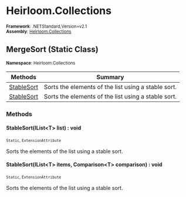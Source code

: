 # Heirloom.Collections

<small>**Framework**: .NETStandard,Version=v2.1</small>  
<small>**Assembly**: [Heirloom.Collections](../Heirloom.Collections/Heirloom.Collections.md)</small>  

## MergeSort (Static Class)
<small>**Namespace**: Heirloom.Collections</sub></small>  

| Methods | Summary |
|---------|---------|
| [StableSort<T>](#STA3C51666D) | Sorts the elements of the list using a stable sort. |
| [StableSort<T>](#STADFEC8C93) | Sorts the elements of the list using a stable sort. |

### Methods

#### <a name="STA3C51666D"></a>StableSort<T>(IList\<T> list) : void

<small>`Static`, `ExtensionAttribute`</small>

Sorts the elements of the list using a stable sort.


#### <a name="STADFEC8C93"></a>StableSort<T>(IList\<T> items, Comparison\<T> comparison) : void

<small>`Static`, `ExtensionAttribute`</small>

Sorts the elements of the list using a stable sort.


